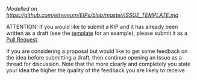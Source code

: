 
_Modelled on https://github.com/ethereum/EIPs/blob/master/ISSUE_TEMPLATE.md_

ATTENTION! If you would like to submit a KIP and it has already been written as a draft (see the [template](https://github.com/ethereum/KIPs/blob/master/kip-X.md) for an example), please submit it as a [Pull Request](https://github.com/ethereum/KIPs/pulls).

If you are considering a proposal but would like to get some feedback on the idea before submitting a draft, then continue opening an Issue as a thread for discussion.  Note that the more clearly and completely you state your idea the higher the quality of the feedback you are likely to receive.

